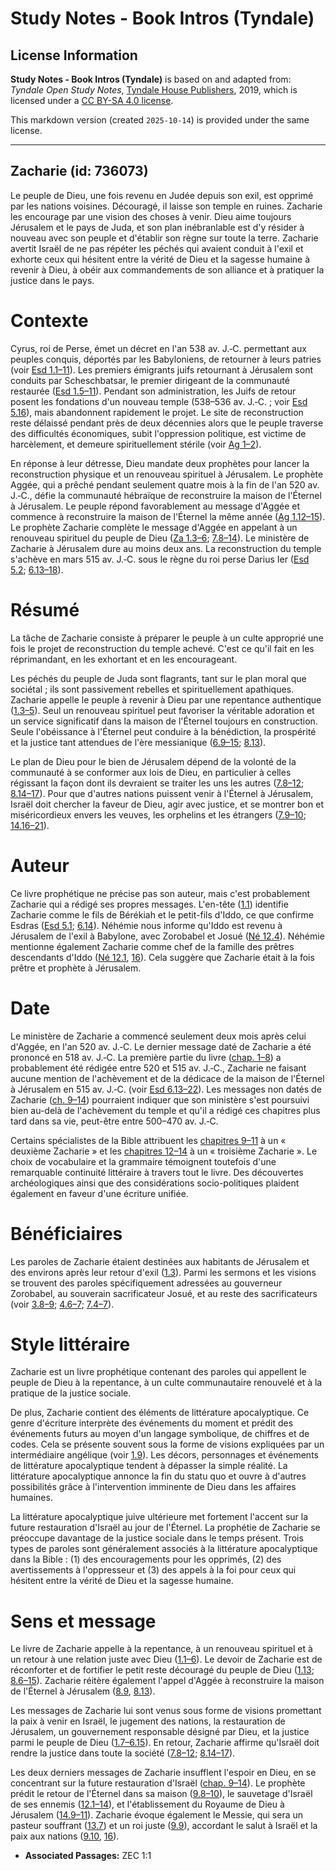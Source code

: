 # Study Notes - Book Intros (Tyndale)

## License Information

**Study Notes - Book Intros (Tyndale)** is based on and adapted from: _Tyndale Open Study Notes_, [Tyndale House Publishers](https://tyndaleopenresources.com/), 2019, which is licensed under a [CC BY-SA 4.0 license](https://creativecommons.org/licenses/by-sa/4.0/legalcode.en).

This markdown version (created `2025-10-14`) is provided under the same license.



--------------------------------

## Zacharie (id: 736073)

Le peuple de Dieu, une fois revenu en Judée depuis son exil, est opprimé par les nations voisines. Découragé, il laisse son temple en ruines. Zacharie les encourage par une vision des choses à venir. Dieu aime toujours Jérusalem et le pays de Juda, et son plan inébranlable est d'y résider à nouveau avec son peuple et d'établir son règne sur toute la terre. Zacharie avertit Israël de ne pas répéter les péchés qui avaient conduit à l'exil et exhorte ceux qui hésitent entre la vérité de Dieu et la sagesse humaine à revenir à Dieu, à obéir aux commandements de son alliance et à pratiquer la justice dans le pays.

Contexte
========

Cyrus, roi de Perse, émet un décret en l'an 538 av. J.‑C. permettant aux peuples conquis, déportés par les Babyloniens, de retourner à leurs patries (voir [Esd 1\.1–11](https://ref.ly/Ezra1:1-Ezra1:11)). Les premiers émigrants juifs retournant à Jérusalem sont conduits par Scheschbatsar, le premier dirigeant de la communauté restaurée ([Esd 1\.5–11](https://ref.ly/Ezra1:5-Ezra1:11)). Pendant son administration, les Juifs de retour posent les fondations d'un nouveau temple (538–536 av. J.‑C. ; voir [Esd 5\.16](https://ref.ly/Ezra5:16)), mais abandonnent rapidement le projet. Le site de reconstruction reste délaissé pendant près de deux décennies alors que le peuple traverse des difficultés économiques, subit l'oppression politique, est victime de harcèlement, et demeure spirituellement stérile (voir [Ag 1–2](https://ref.ly/Hag1:1-Hag2:23)).

En réponse à leur détresse, Dieu mandate deux prophètes pour lancer la reconstruction physique et un renouveau spirituel à Jérusalem. Le prophète Aggée, qui a prêché pendant seulement quatre mois à la fin de l'an 520 av. J.‑C., défie la communauté hébraïque de reconstruire la maison de l'Éternel à Jérusalem. Le peuple répond favorablement au message d'Aggée et commence à reconstruire la maison de l'Éternel la même année ([Ag 1\.12–15](https://ref.ly/Hag1:12-Hag1:15)). Le prophète Zacharie complète le message d'Aggée en appelant à un renouveau spirituel du peuple de Dieu ([Za 1\.3–6](https://ref.ly/Zech1:3-Zech1:6); [7\.8–14](https://ref.ly/Zech7:8-Zech7:14)). Le ministère de Zacharie à Jérusalem dure au moins deux ans. La reconstruction du temple s'achève en mars 515 av. J.‑C. sous le règne du roi perse Darius Ier ([Esd 5\.2](https://ref.ly/Ezra5:2); [6\.13–18](https://ref.ly/Ezra6:13-Ezra6:18)).

Résumé
======

La tâche de Zacharie consiste à préparer le peuple à un culte approprié une fois le projet de reconstruction du temple achevé. C'est ce qu'il fait en les réprimandant, en les exhortant et en les encourageant.

Les péchés du peuple de Juda sont flagrants, tant sur le plan moral que sociétal ; ils sont passivement rebelles et spirituellement apathiques. Zacharie appelle le peuple à revenir à Dieu par une repentance authentique ([1\.3–5](https://ref.ly/Zech1:3-Zech1:5)). Seul un renouveau spirituel peut favoriser la véritable adoration et un service significatif dans la maison de l'Éternel toujours en construction. Seule l'obéissance à l'Éternel peut conduire à la bénédiction, la prospérité et la justice tant attendues de l'ère messianique ([6\.9–15](https://ref.ly/Zech6:9-Zech6:15); [8\.13](https://ref.ly/Zech8:13)).

Le plan de Dieu pour le bien de Jérusalem dépend de la volonté de la communauté à se conformer aux lois de Dieu, en particulier à celles régissant la façon dont ils devraient se traiter les uns les autres ([7\.8–12](https://ref.ly/Zech7:8-Zech7:12); [8\.14–17](https://ref.ly/Zech8:14-Zech8:17)). Pour que d'autres nations puissent venir à l'Éternel à Jérusalem, Israël doit chercher la faveur de Dieu, agir avec justice, et se montrer bon et miséricordieux envers les veuves, les orphelins et les étrangers ([7\.9–10](https://ref.ly/Zech7:9-Zech7:10); [14\.16–21](https://ref.ly/Zech14:16-Zech14:21)).

Auteur
======

Ce livre prophétique ne précise pas son auteur, mais c'est probablement Zacharie qui a rédigé ses propres messages. L'en\-tête ([1\.1](https://ref.ly/Zech1:1)) identifie Zacharie comme le fils de Bérékiah et le petit\-fils d'Iddo, ce que confirme Esdras ([Esd 5\.1](https://ref.ly/Ezra5:1); [6\.14](https://ref.ly/Ezra6:14)). Néhémie nous informe qu'Iddo est revenu à Jérusalem de l'exil à Babylone, avec Zorobabel et Josué ([Né 12\.4](https://ref.ly/Neh12:4)). Néhémie mentionne également Zacharie comme chef de la famille des prêtres descendants d'Iddo ([Né 12\.1](https://ref.ly/Neh12:1), [16](https://ref.ly/Neh12:16)). Cela suggère que Zacharie était à la fois prêtre et prophète à Jérusalem.

Date
====

Le ministère de Zacharie a commencé seulement deux mois après celui d'Aggée, en l'an 520 av. J.‑C. Le dernier message daté de Zacharie a été prononcé en 518 av. J.‑C. La première partie du livre ([chap. 1–8](https://ref.ly/Zech1:1-Zech8:23)) a probablement été rédigée entre 520 et 515 av. J.‑C., Zacharie ne faisant aucune mention de l'achèvement et de la dédicace de la maison de l'Éternel à Jérusalem en 515 av. J.‑C. (voir [Esd 6\.13–22](https://ref.ly/Ezra6:13-Ezra6:22)). Les messages non datés de Zacharie ([ch. 9–14](https://ref.ly/Zech9:1-Zech14:21)) pourraient indiquer que son ministère s'est poursuivi bien au\-delà de l'achèvement du temple et qu'il a rédigé ces chapitres plus tard dans sa vie, peut\-être entre 500–470 av. J.‑C.

Certains spécialistes de la Bible attribuent les [chapitres 9–11](https://ref.ly/Zech9:1-Zech11:17) à un « deuxième Zacharie » et les [chapitres 12–14](https://ref.ly/Zech12:1-Zech14:21) à un « troisième Zacharie ». Le choix de vocabulaire et la grammaire témoignent toutefois d'une remarquable continuité littéraire à travers tout le livre. Des découvertes archéologiques ainsi que des considérations socio\-politiques plaident également en faveur d'une écriture unifiée.

Bénéficiaires
=============

Les paroles de Zacharie étaient destinées aux habitants de Jérusalem et des environs après leur retour d'exil ([1\.3](https://ref.ly/Zech1:3)). Parmi les sermons et les visions se trouvent des paroles spécifiquement adressées au gouverneur Zorobabel, au souverain sacrificateur Josué, et au reste des sacrificateurs (voir [3\.8–9](https://ref.ly/Zech3:8-Zech3:9); [4\.6–7](https://ref.ly/Zech4:6-Zech4:7); [7\.4–7](https://ref.ly/Zech7:4-Zech7:7)).

Style littéraire
================

Zacharie est un livre prophétique contenant des paroles qui appellent le peuple de Dieu à la repentance, à un culte communautaire renouvelé et à la pratique de la justice sociale.

De plus, Zacharie contient des éléments de littérature apocalyptique. Ce genre d'écriture interprète des événements du moment et prédit des événements futurs au moyen d'un langage symbolique, de chiffres et de codes. Cela se présente souvent sous la forme de visions expliquées par un intermédiaire angélique (voir [1\.9](https://ref.ly/Zech1:9)). Les décors, personnages et événements de littérature apocalyptique tendent à dépasser la simple réalité. La littérature apocalyptique annonce la fin du statu quo et ouvre à d'autres possibilités grâce à l'intervention imminente de Dieu dans les affaires humaines.

La littérature apocalyptique juive ultérieure met fortement l'accent sur la future restauration d'Israël au jour de l'Éternel. La prophétie de Zacharie se préoccupe davantage de la justice sociale dans le temps présent. Trois types de paroles sont généralement associés à la littérature apocalyptique dans la Bible : (1\) des encouragements pour les opprimés, (2\) des avertissements à l'oppresseur et (3\) des appels à la foi pour ceux qui hésitent entre la vérité de Dieu et la sagesse humaine.

Sens et message
===============

Le livre de Zacharie appelle à la repentance, à un renouveau spirituel et à un retour à une relation juste avec Dieu ([1\.1–6](https://ref.ly/Zech1:1-Zech1:6)). Le devoir de Zacharie est de réconforter et de fortifier le petit reste découragé du peuple de Dieu ([1\.13](https://ref.ly/Zech1:13); [8\.6–15](https://ref.ly/Zech8:6-Zech8:15)). Zacharie réitère également l'appel d'Aggée à reconstruire la maison de l'Éternel à Jérusalem ([8\.9](https://ref.ly/Zech8:9), [8\.13](https://ref.ly/Zech8:13)).

Les messages de Zacharie lui sont venus sous forme de visions promettant la paix à venir en Israël, le jugement des nations, la restauration de Jérusalem, un gouvernement responsable désigné par Dieu, et la justice parmi le peuple de Dieu ([1\.7–6\.15](https://ref.ly/Zech1:7-Zech6:15)). En retour, Zacharie affirme qu'Israël doit rendre la justice dans toute la société ([7\.8–12](https://ref.ly/Zech7:8-Zech7:12); [8\.14–17](https://ref.ly/Zech8:14-Zech8:17)).

Les deux derniers messages de Zacharie insufflent l'espoir en Dieu, en se concentrant sur la future restauration d'Israël ([chap. 9–14](https://ref.ly/Zech9:1-Zech14:21)). Le prophète prédit le retour de l'Éternel dans sa maison ([9\.8–10](https://ref.ly/Zech9:8-Zech9:10)), le sauvetage d'Israël de ses ennemis ([12\.1–14](https://ref.ly/Zech12:1-Zech12:14)), et l'établissement du Royaume de Dieu à Jérusalem ([14\.9–11](https://ref.ly/Zech14:9-Zech14:11)). Zacharie évoque également le Messie, qui sera un pasteur souffrant ([13\.7](https://ref.ly/Zech13:7)) et un roi juste ([9\.9](https://ref.ly/Zech9:9)), accordant le salut à Israël et la paix aux nations ([9\.10](https://ref.ly/Zech9:10), [16](https://ref.ly/Zech9:16)).

* **Associated Passages:** ZEC 1:1


